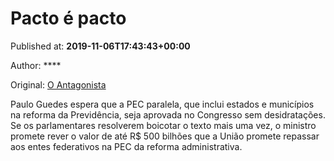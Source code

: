 
# Pacto é pacto

Published at: **2019-11-06T17:43:43+00:00**

Author: ****

Original: [O Antagonista](https://www.oantagonista.com/brasil/pacto-e-pacto/)

Paulo Guedes espera que a PEC paralela, que inclui estados e municípios na reforma da Previdência, seja aprovada no Congresso sem desidratações.
Se os parlamentares resolverem boicotar o texto mais uma vez, o ministro promete rever o valor de até R$ 500 bilhões que a União promete repassar aos entes federativos na PEC da reforma administrativa.
